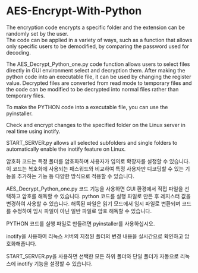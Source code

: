 # AES-Encrypt-With-Python
The encryption code encrypts a specific folder and the extension can be randomly set by the user.  
The code can be applied in a variety of ways, such as a function that allows only specific users to be demodified, by comparing the password used for decoding.

The AES_Decrypt_Python_one.py code function allows users to select files directly in GUI environment select and decryption  them.
After making the python code into an executable file, it can be used by changing the register value.
Decrypted files are converted from read mode to temporary files and the code can be modified to be decrypted into normal files rather than temporary files.

To make the PYTHON code into a executable file, you can use the pyinstaller.

Check and encrypt changes to the specified folder on the Linux server in real time using inotify.

START_SERVER.py allows all selected subfolders and single folders to automatically enable the inotify feature on Linux.
 
암호화 코드는 특정 폴더를 암호화하며 사용자가 임의로 확장자를 설정할 수 있습니다.  
이 코드는 복호화에 사용되는 패스워드와 비교하여 특정 사용자만 디코딩할 수 있는 기능을 추가하는 기능 등 다양한 방식으로 적용할 수 있습니다.

AES_Decrypt_Python_one.py 코드 기능을 사용하면 GUI 환경에서 직접 파일을 선택하고 암호를 해독할 수 있습니다.
python 코드를 실행 파일로 만든 후 레지스터 값을 변경하여 사용할 수 있습니다.
해독된 파일은 읽기 모드에서 임시 파일로 변환되며 코드를 수정하여 임시 파일이 아닌 일반 파일로 암호 해독할 수 있습니다.

PYTHON 코드를 실행 파일로 만들려면 pyinstaller를 사용하십시오.

inotify을 사용하여 리눅스 서버의 지정된 폴더의 변경 내용을 실시간으로 확인하고 암호화해줍니다.

START_SERVER.py을 사용하면 선택한 모든 하위 폴더와 단일 폴더가 자동으로 리눅스에 inotify 기능을 설정할 수 있습니다.


